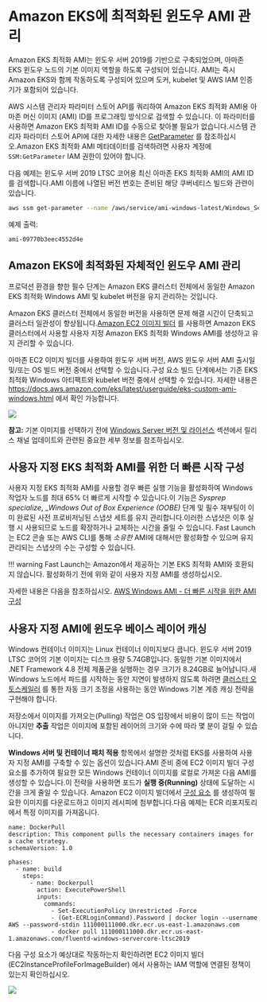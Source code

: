 # Amazon EKS에 최적화된 윈도우 AMI 관리
Amazon EKS 최적화 AMI는 윈도우 서버 2019를 기반으로 구축되었으며, 아마존 EKS 윈도우 노드의 기본 이미지 역할을 하도록 구성되어 있습니다. AMI는 즉시 Amazon EKS와 함께 작동하도록 구성되어 있으며 도커, kubelet 및 AWS IAM 인증기가 포함되어 있습니다. 

AWS 시스템 관리자 파라미터 스토어 API를 쿼리하여 Amazon EKS 최적화 AMI용 아마존 머신 이미지 (AMI) ID를 프로그래밍 방식으로 검색할 수 있습니다. 이 파라미터를 사용하면 Amazon EKS 최적화 AMI ID를 수동으로 찾아볼 필요가 없습니다.시스템 관리자 파라미터 스토어 API에 대한 자세한 내용은 [GetParameter](https://docs.aws.amazon.com/systems-manager/latest/APIReference/API_GetParameter.html) 를 참조하십시오.Amazon EKS 최적화 AMI 메타데이터를 검색하려면 사용자 계정에 `SSM:GetParameter` IAM 권한이 있어야 합니다.

다음 예제는 윈도우 서버 2019 LTSC 코어용 최신 아마존 EKS 최적화 AMI의 AMI ID를 검색합니다.AMI 이름에 나열된 버전 번호는 준비된 해당 쿠버네티스 빌드와 관련이 있습니다.

```bash    
aws ssm get-parameter --name /aws/service/ami-windows-latest/Windows_Server-2019-English-Core-EKS_Optimized-1.21/image_id --region us-east-1 --query "Parameter.Value" --output text
```

예제 출력:

```
ami-09770b3eec4552d4e
```

## Amazon EKS에 최적화된 자체적인 윈도우 AMI 관리

프로덕션 환경을 향한 필수 단계는 Amazon EKS 클러스터 전체에서 동일한 Amazon EKS 최적화 Windows AMI 및 kubelet 버전을 유지 관리하는 것입니다. 

Amazon EKS 클러스터 전체에서 동일한 버전을 사용하면 문제 해결 시간이 단축되고 클러스터 일관성이 향상됩니다.[Amazon EC2 이미지 빌더](https://aws.amazon.com/image-builder/) 를 사용하면 Amazon EKS 클러스터에서 사용할 사용자 지정 Amazon EKS 최적화 Windows AMI를 생성하고 유지 관리할 수 있습니다.

아마존 EC2 이미지 빌더를 사용하여 윈도우 서버 버전, AWS 윈도우 서버 AMI 출시일 및/또는 OS 빌드 버전 중에서 선택할 수 있습니다.구성 요소 빌드 단계에서는 기존 EKS 최적화 Windows 아티팩트와 kubelet 버전 중에서 선택할 수 있습니다. 자세한 내용은 https://docs.aws.amazon.com/eks/latest/userguide/eks-custom-ami-windows.html 에서 확인 가능합니다.

![](./images/build-components.png)

**참고:** 기본 이미지를 선택하기 전에 [Windows Server 버전 및 라이선스](licensing.kr.md) 섹션에서 릴리스 채널 업데이트와 관련된 중요한 세부 정보를 참조하십시오.

## 사용자 지정 EKS 최적화 AMI를 위한 더 빠른 시작 구성 ##

사용자 지정 EKS 최적화 AMI를 사용할 경우 빠른 실행 기능을 활성화하여 Windows 작업자 노드를 최대 65% 더 빠르게 시작할 수 있습니다.이 기능은  _Sysprep specialize_, __Windows Out of Box Experience (OOBE)_ 단계 및 필수 재부팅이 이미 완료된 사전 프로비저닝된 스냅샷 세트를 유지 관리합니다.이러한 스냅샷은 이후 실행 시 사용되므로 노드를 확장하거나 교체하는 시간을 줄일 수 있습니다. Fast Launch는 EC2 콘솔 또는 AWS CLI를 통해 *소유한* AMI에 대해서만 활성화할 수 있으며 유지 관리되는 스냅샷의 수는 구성할 수 있습니다.  

!!! warning
    Fast Launch는 Amazon에서 제공하는 기본 EKS 최적화 AMI와 호환되지 않습니다. 활성화하기 전에 위와 같이 사용자 지정 AMI를 생성하십시오. 
 
자세한 내용은 다음을 참조하십시오. [AWS Windows AMI - 더 빠른 시작을 위한 AMI 구성](https://docs.aws.amazon.com/AWSEC2/latest/WindowsGuide/windows-ami-version-history.html#win-ami-config-fast-launch)

## 사용자 지정 AMI에 윈도우 베이스 레이어 캐싱

Windows 컨테이너 이미지는 Linux 컨테이너 이미지보다 큽니다. 윈도우 서버 2019 LTSC 코어의 기본 이미지는 디스크 용량 5.74GB입니다. 동일한 기본 이미지에서 .NET Framework 4.8 전체 제품군을 실행하는 경우 크기가 8.24GB로 늘어납니다.새 Windows 노드에서 파드를 시작하는 동안 지연이 발생하지 않도록 하려면 [클러스터 오토스케일러](https://docs.aws.amazon.com/eks/latest/userguide/cluster-autoscaler.html) 를 통한 자동 크기 조정을 사용하는 동안 Windows 기본 계층 캐싱 전략을 구현해야 합니다.

저장소에서 이미지를 가져오는(Pulling) 작업은 OS 입장에서 비용이 많이 드는 작업이 아니지만 **추출** 작업은 이미지에 포함된 레이어의 크기와 수에 따라 몇 분이 걸릴 수 있습니다.

**Windows 서버 및 컨테이너 패치 적용** 항목에서 설명한 것처럼 EKS를 사용하여 사용자 지정 AMI를 구축할 수 있는 옵션이 있습니다.AMI 준비 중에 EC2 이미지 빌더 구성 요소를 추가하여 필요한 모든 Windows 컨테이너 이미지를 로컬로 가져온 다음 AMI를 생성할 수 있습니다.이 전략을 사용하면 포드가 **실행 중(Running)** 상태에 도달하는 시간을 크게 줄일 수 있습니다. 
Amazon EC2 이미지 빌더에서 [구성 요소](https://docs.aws.amazon.com/imagebuilder/latest/userguide/manage-components.html) 를 생성하여 필요한 이미지를 다운로드하고 이미지 레시피에 첨부합니다.다음 예제는 ECR 리포지토리에서 특정 이미지를 가져옵니다. 

```
name: DockerPull
description: This component pulls the necessary containers images for a cache strategy.
schemaVersion: 1.0

phases:
  - name: build
    steps:
      - name: Dockerpull
        action: ExecutePowerShell
        inputs:
          commands:
            - Set-ExecutionPolicy Unrestricted -Force
            - (Get-ECRLoginCommand).Password | docker login --username AWS --password-stdin 111000111000.dkr.ecr.us-east-1.amazonaws.com
            - docker pull 111000111000.dkr.ecr.us-east-1.amazonaws.com/fluentd-windows-servercore-ltsc2019
```

다음 구성 요소가 예상대로 작동하는지 확인하려면 EC2 이미지 빌더 (EC2InstanceProfileForImageBuilder) 에서 사용하는 IAM 역할에 연결된 정책이 있는지 확인하십시오.

![](./images/permissions-policies.png)


